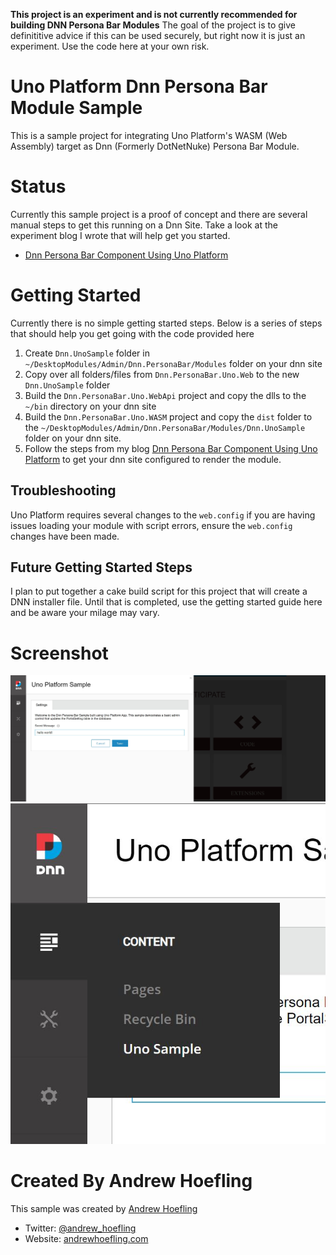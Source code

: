**This project is an experiment and is not currently recommended for building DNN Persona Bar Modules**
The goal of the project is to give definititive advice if this can be used securely, but right now it is just an experiment. Use the code here at your own risk.

# Uno Platform Dnn Persona Bar Module Sample
This is a sample project for integrating Uno Platform's WASM (Web Assembly) target as Dnn (Formerly DotNetNuke) Persona Bar Module.

# Status
Currently this sample project is a proof of concept and there are several manual steps to get this running on a Dnn Site. Take a look at the experiment blog I wrote that will help get you started.
- [Dnn Persona Bar Component Using Uno Platform](https://www.andrewhoefling.com/Blog/Post/dnn-persona-bar-component-using-uno-platform)

# Getting Started
Currently there is no simple getting started steps. Below is a series of steps that should help you get going with the code provided here

1. Create `Dnn.UnoSample` folder in `~/DesktopModules/Admin/Dnn.PersonaBar/Modules` folder on your dnn site
2. Copy over all folders/files from `Dnn.PersonaBar.Uno.Web` to the new `Dnn.UnoSample` folder
3. Build the `Dnn.PersonaBar.Uno.WebApi` project and copy the dlls to the `~/bin` directory on your dnn site
4. Build the `Dnn.PersonaBar.Uno.WASM` project and copy the `dist` folder to the `~/DesktopModules/Admin/Dnn.PersonaBar/Modules/Dnn.UnoSample` folder on your dnn site.
5. Follow the steps from my blog [Dnn Persona Bar Component Using Uno Platform](https://www.andrewhoefling.com/Blog/Post/dnn-persona-bar-component-using-uno-platform) to get your dnn site configured to render the module.

## Troubleshooting
Uno Platform requires several changes to the `web.config` if you are having issues loading your module with script errors, ensure the `web.config` changes have been made.

## Future Getting Started Steps
I plan to put together a cake build script for this project that will create a DNN installer file. Until that is completed, use the getting started guide here and be aware your milage may vary.

# Screenshot
![Module Screenshot](./images/screenshot-1.JPG)
![Menu Screenshot](./images/screenshot-2.JPG)

# Created By Andrew Hoefling
This sample was created by [Andrew Hoefling](https://github.com/ahoefling)
- Twitter: [@andrew_hoefling](https://twitter.com/andrew_hoefling)
- Website: [andrewhoefling.com](https://www.andrewhoefling.com/)

